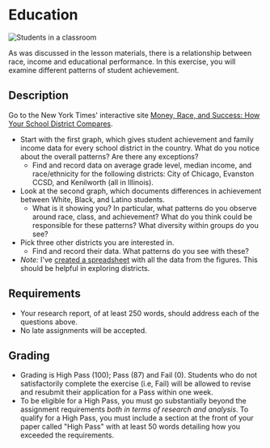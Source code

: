 # Education
![Students in a classroom](../images/REALWORLD7_FIG10_CO.jpg)

As was discussed in the lesson materials, there is a relationship between race, income and educational performance. In this exercise, you will examine different patterns of student achievement.

## Description

Go to the New York Times&#39; interactive site [Money, Race, and Success: How Your School District Compares](https://www.nytimes.com/interactive/2016/04/29/upshot/money-race-and-success-how-your-school-district-compares.html?mcubz=3).

- Start with the first graph, which gives student achievement and family income data for every school district in the country. What do you notice about the overall patterns? Are there any exceptions?
  - Find and record data on average grade level, median income, and race/ethnicity for the following districts: City of Chicago, Evanston CCSD, and Kenilworth (all in Illinois).
- Look at the second graph, which documents differences in achievement between White, Black, and Latino students.
  - What is it showing you? In particular, what patterns do you observe around race, class, and achievement? What do you think could be responsible for these patterns? What diversity within groups do you see?
- Pick three other districts you are interested in.
  - Find and record their data. What patterns do you see with these?
- *Note:* I've [created a spreadsheet](https://docs.google.com/spreadsheets/d/1zb8GzoGEiMiqH4w_uwot5MOn6M-rMflgqrw9W4Cgh2k/edit?usp=sharing) with all the data from the figures. This should be helpful in exploring districts.

## Requirements

- Your research report, of at least 250 words, should address each of the questions above.
- No late assignments will be accepted.

## Grading

- Grading is High Pass (100); Pass (87) and Fail (0). Students who do not satisfactorily complete the exercise (i.e, Fail) will be allowed to revise and resubmit their application for a Pass within one week.
- To be eligible for a High Pass, you must go substantially beyond the assignment requirements _both in terms of research and analysis_. To qualify for a High Pass, you must include a section at the front of your paper called &quot;High Pass&quot; with at least 50 words detailing how you exceeded the requirements.
